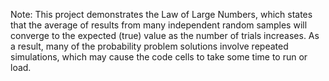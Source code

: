 Note: This project demonstrates the Law of Large Numbers, which states that the average of results from many independent random samples will converge to the expected (true) value as the number of trials increases.
As a result, many of the probability problem solutions involve repeated simulations, which may cause the code cells to take some time to run or load.
